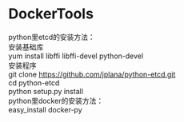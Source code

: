 # DockerTools
python里etcd的安装方法：                                                                                                             
安装基础库                                                                                                                           
yum install libffi libffi-devel python-devel                                                                                       
安装程序                                                                                                                            
git clone https://github.com/jplana/python-etcd.git                                                                                
cd python-etcd                                                                                                                     
python setup.py install                                                                                                            
python里docker的安装方法：                                                                                                           
easy_install docker-py                                                                                                             
